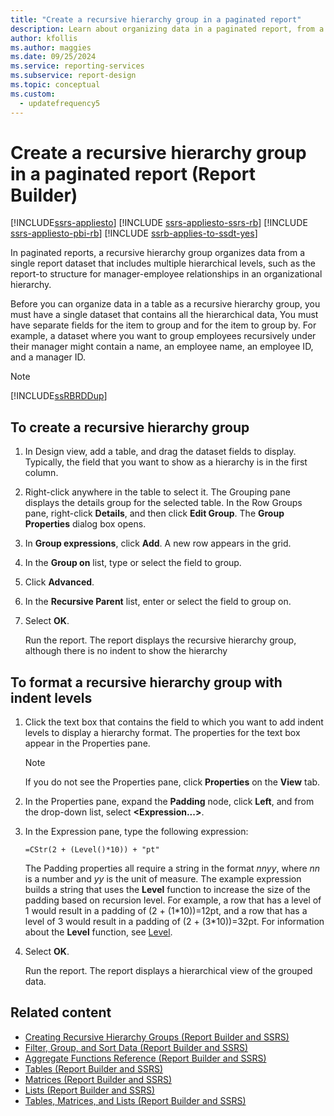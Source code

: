 ```yaml
---
title: "Create a recursive hierarchy group in a paginated report"
description: Learn about organizing data in a paginated report, from a single report dataset that includes hierarchical levels, by using a recursive hierarchy group.
author: kfollis
ms.author: maggies
ms.date: 09/25/2024
ms.service: reporting-services
ms.subservice: report-design
ms.topic: conceptual
ms.custom:
  - updatefrequency5
---
```

# Create a recursive hierarchy group in a paginated report (Report Builder)

[!INCLUDE[ssrs-appliesto](../../includes/ssrs-appliesto.md)] [!INCLUDE [ssrs-appliesto-ssrs-rb](../../includes/ssrs-appliesto-ssrs-rb.md)] [!INCLUDE [ssrs-appliesto-pbi-rb](../../includes/ssrs-appliesto-pbi-rb.md)] [!INCLUDE [ssrb-applies-to-ssdt-yes](../../includes/ssrb-applies-to-ssdt-yes.md)]

In paginated reports, a recursive hierarchy group organizes data from a single report dataset that includes multiple hierarchical levels, such as the report-to structure for manager-employee relationships in an organizational hierarchy.  
  
 Before you can organize data in a table as a recursive hierarchy group, you must have a single dataset that contains all the hierarchical data, You must have separate fields for the item to group and for the item to group by. For example, a dataset where you want to group employees recursively under their manager might contain a name, an employee name, an employee ID, and a manager ID.  
  
> [!NOTE]  
>  [!INCLUDE[ssRBRDDup](../../includes/ssrbrddup-md.md)]  
  
## To create a recursive hierarchy group  
  
1.  In Design view, add a table, and drag the dataset fields to display. Typically, the field that you want to show as a hierarchy is in the first column.  
  
2.  Right-click anywhere in the table to select it. The Grouping pane displays the details group for the selected table. In the Row Groups pane, right-click **Details**, and then click **Edit Group**. The **Group Properties** dialog box opens.  
  
3.  In **Group expressions**, click **Add**. A new row appears in the grid.  
  
4.  In the **Group on** list, type or select the field to group.  
  
5.  Click **Advanced**.  
  
6.  In the **Recursive Parent** list, enter or select the field to group on.  
  
7.  Select **OK**.
  
     Run the report. The report displays the recursive hierarchy group, although there is no indent to show the hierarchy  
  
## To format a recursive hierarchy group with indent levels  
  
1.  Click the text box that contains the field to which you want to add indent levels to display a hierarchy format. The properties for the text box appear in the Properties pane.  
  
    > [!NOTE]  
    >  If you do not see the Properties pane, click **Properties** on the **View** tab.  
  
2.  In the Properties pane, expand the **Padding** node, click **Left**, and from the drop-down list, select **\<Expression...>**.  
  
3.  In the Expression pane, type the following expression:  
  
     `=CStr(2 + (Level()*10)) + "pt"`  
  
     The Padding properties all require a string in the format *nnyy*, where *nn* is a number and *yy* is the unit of measure. The example expression builds a string that uses the **Level** function to increase the size of the padding based on recursion level. For example, a row that has a level of 1 would result in a padding of (2 + (1\*10))=12pt, and a row that has a level of 3 would result in a padding of (2 + (3\*10))=32pt. For information about the **Level** function, see [Level](../../reporting-services/report-design/report-builder-functions-level-function.md).  
  
4.  Select **OK**.
  
     Run the report. The report displays a hierarchical view of the grouped data.  
  
## Related content

- [Creating Recursive Hierarchy Groups &#40;Report Builder and SSRS&#41;](../../reporting-services/report-design/creating-recursive-hierarchy-groups-report-builder-and-ssrs.md)
- [Filter, Group, and Sort Data &#40;Report Builder and SSRS&#41;](../../reporting-services/report-design/filter-group-and-sort-data-report-builder-and-ssrs.md)
- [Aggregate Functions Reference &#40;Report Builder and SSRS&#41;](../../reporting-services/report-design/report-builder-functions-aggregate-functions-reference.md)
- [Tables &#40;Report Builder  and SSRS&#41;](../../reporting-services/report-design/tables-report-builder-and-ssrs.md)
- [Matrices &#40;Report Builder and SSRS&#41;](../../reporting-services/report-design/create-a-matrix-report-builder-and-ssrs.md)
- [Lists &#40;Report Builder and SSRS&#41;](../../reporting-services/report-design/create-invoices-and-forms-with-lists-report-builder-and-ssrs.md)
- [Tables, Matrices, and Lists &#40;Report Builder and SSRS&#41;](../../reporting-services/report-design/tables-matrices-and-lists-report-builder-and-ssrs.md)
